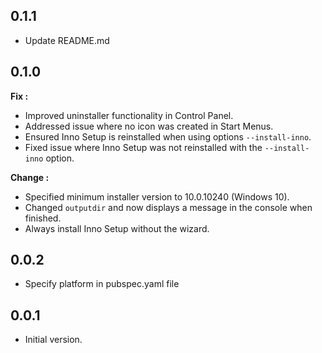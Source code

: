 ## 0.1.1

- Update README.md

## 0.1.0

**Fix :**
- Improved uninstaller functionality in Control Panel.
- Addressed issue where no icon was created in Start Menus.
- Ensured Inno Setup is reinstalled when using options `--install-inno`.
- Fixed issue where Inno Setup was not reinstalled with the `--install-inno` option.

**Change :**
- Specified minimum installer version to 10.0.10240 (Windows 10).
- Changed `outputdir` and now displays a message in the console when finished.
- Always install Inno Setup without the wizard.

## 0.0.2

- Specify platform in pubspec.yaml file

## 0.0.1

- Initial version.
